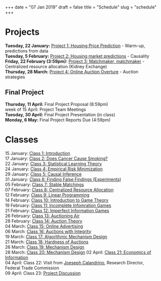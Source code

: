 +++
date = "07 Jan 2019"
draft = false
title = "Schedule"
slug = "schedule"
+++

# Projects

**Tuesday, 22 January:** [Project 1: Housing Price Prediction](/project1) - Warm-up, predictions from data  
**Tuesday, 5 February:** [Project 2: Housing market predictions](/project2) - Causality  
**Friday, 22 February (3:59pm):** [Project 3: Matchmaker, matchmaker](/project3) - Centralized resource allocation (Kidney Exchange)  
**Thursday, 28 March:** [Project 4: Online Auction Overture](/project4) - Auction strategies

## Final Project

**Thursday, 11 April:** Final Project Proposal (8:59pm)  
week of 15 April: Project Team Meetings  
**Tuesday, 30 April:** Final Project Presentation (in class)  
**Monday, 6 May:** Final Project Reports Due (4:59pm)

# Classes

15 January: [Class 1: Introduction](/class1)  
17 January: [Class 2: Does Cancer Cause Smoking?](/class2)  
22 January: [Class 3: Statistical Learning Theory](/class3)  
24 January: [Class 4: Empirical Risk Minimization](/class4)  
29 January: [Class 5: Causal Inference](/class5)  
31 January: [Class 6: Finding False Findings (Experiments)](/class6)  
05 February: [Class 7: Stable Matchings](/class7)  
07 February: [Class 8: Centralized Resource Allocation](/class8)  
12 February: [Class 9: Linear Programming](/class9)  
14 February: [Class 10: Introduction to Game Theory](/class10)  
19 February: [Class 11: Incomplete Infomration Games](/class11)  
21 February: [Class 12: Imperfect Information Games](/class12)  
26 February: [Class 13: Auctioning Air](/class13)  
28 February: [Class 14: Auction Theory](/class14)  
04 March: [Class 15: Online Advertising](/class15)  
06 March: [Class 16: Auctions with Integrity](/class16)  
19 March: [Class 17: Algorithmic Mechanism Design](/class17)  
21 March: [Class 18: Hardness of Auctions](/class18)  
26 March: [Class 19: Mechanism Design](/class19)  
28 March: [Class 20: Mechanism Design](/class20)
02 April: [Class 21: Economics of Information](/class21)  
04 April: Class 22: Visit from [Joeseph Calandrino](https://twitter.com/inplaintext?lang=en), Research Director, Federal Trade Commission  
09 April: Class 23: [Project Discussion](https://news.virginia.edu/content/uva-wins-2019-ncaa-mens-basketball-championship)  



<!--
## Preliminary Readings Schedule

This is all tentative, and subject to change.

<b>Week 1:</b> Causal inference: concepts, models and tools
<blockquote>
Causal inference vs. prediction. Treatment effects. Treatment effects in
heterogeneous population. Endogeneity and instrumental
variables. Measuring consumer responses and ROI on advertising as
treatment effect. Other notions of causality: Granger causality and
Pearl's idea of causality.
<p>
<b>Reading:</b> Rubin, Donald B. "Causal inference using potential outcomes:
Design, modeling, decisions." Journal of the American Statistical
Association 100.469 (2005): 322-331.<br>
Blake, Thomas, Chris Nosko, and Steven Tadelis. "Consumer heterogeneity
and paid search effectiveness: A large-scale field experiment."
Econometrica 83.1 (2015): 155-174.
</blockquote>
<p>
<b>Week 2:</b> Machine learning and prediction
<blockquote>
The concept of the learning machine and the concept of risk
minimization. Empirical risk minimization. Types of problems of
Statistical learning theory: pattern recognition, regression and density
estimation. Examples and properties of common algorithms for statistical
learning. Click prediction algorithms, Google's DoubleClick and AdSense.
<P>
<b>Reading:</b> Vapnik, Vladimir. The nature of statistical learning
theory. Springer science & business media, 2013. (Chapter 1)
</blockquote>
<p>
<b>Weeks 3-4:</b> Matching problems
<blockquote>
Introduction to graph theory. Directed and undirected graphs. Graph
degree. Paths and cycles on graphs. Sorting and searching
algorithms. Tree graphs. Matching on bipartite graphs. Common algorithms
for matching on bipartite graphs.
<p>
<b>Reading:</b> Norman L. Biggs, "Discrete Mathematics", Oxford University
Press. (Chapters 15-17)
</blockquote>
</p><p>
<b>Weeks 5-6:</b> Competitive advertising markets
<blockquote>
Introduction to game theory. Games of complete information. Notion of
Nash equilibrium. Games of incomplete information. Notion of Bayes-Nash
equilibrium. Discrete and continuous games. Auctions. Common types of
auctions by design of allocation and payment rules. Multi-unit
auctions. Auctions used for online advertising. Generalized second price
auction and Vickrey-Clarke-Groves mechanism. Recent developments in
online advertising auctions.
<p>
<b>Reading:</b> Gibbons, Robert. Game theory for applied economists. Princeton
University Press, 1992. (Chapters 1 and 3)<br>
M. Gentry, T. Hubbard, D. Nekipelov, H. Paarsch, "Structural
Econometrics of Auctions". MIT Press 
</blockquote>
</p><p>
<b>Week 7:</b> From Game theory to Algorithmic Game Theory
<blockquote>
Approximating best responses and utility guarantees. Possibility (and
impossibility) of implementation of Nash equilibria. Approximating Nash
equilibria.
<p>
<b>Reading:</b> Jason Hartline, "Mechanism Design and Approximation".
http://jasonhartline.com/MDnA (Chapter 1)
</blockquote>
</p><p>
<b>Week 8:</b> Introduction to Economics of Information 
<blockquote>
Informational content of Nash equilibria. Competition and user
information. Information and user privacy. Resent evidence on behavioral
response (and non-response) to changes in privacy.
<p>
<b>Reading:</b> Hal Varian, "Economics of Information Technology"
http://people.ischool.berkeley.edu/~hal/Papers/mattioli/mattioli.html<br>
Tucker, Catherine E. "The economics of advertising and privacy". International journal of Industrial organization 30.3 (2012): 326-329. 
</blockquote>
</p><p>
<b>Week 9:</b> Formal concepts of privacy
<blockquote>
Privacy and privacy threats. Risk of disclosure and a concept of
adversarial attacks. K-anonymity and related concepts. Analyzing
K-anonymous data. Differential privacy. Differential privacy and
robustness. Differential privacy and Machine learning.
<p>
<b>Reading:</b> Lambert, Diane. "Measures of disclosure risk and harm." Journal
of Official Statistics 9.2 (1993): 313.<Br>
Dwork, Cynthia. "Differential privacy: A survey of results."
International Conference on Theory and Applications of Models of
Computation. Springer, Berlin, Heidelberg, 2008.
</blockquote>
</p><p>
<b>Week 10-11:</b> Cryptography and data protection
</p>
<p>
<b>Week 12:</b> Privacy-aware mechanism design
<blockquote>
Differential privacy as condition on strategic responses of
agents. Differentially private prediction of user choices. Designing
mechanisms with formal privacy guarantees.
<p>
<b>Reading:</b> Nissim, Kobbi, Claudio Orlandi, and Rann
Smorodinsky. "Privacy-aware mechanism design." Proceedings of the 13th
ACM Conference on Electronic Commerce. ACM, 2012.<br>
Dwork, Cynthia, and Aaron Roth. "The algorithmic foundations of
differential privacy." (Chapter 10)
</blockquote>
-->




